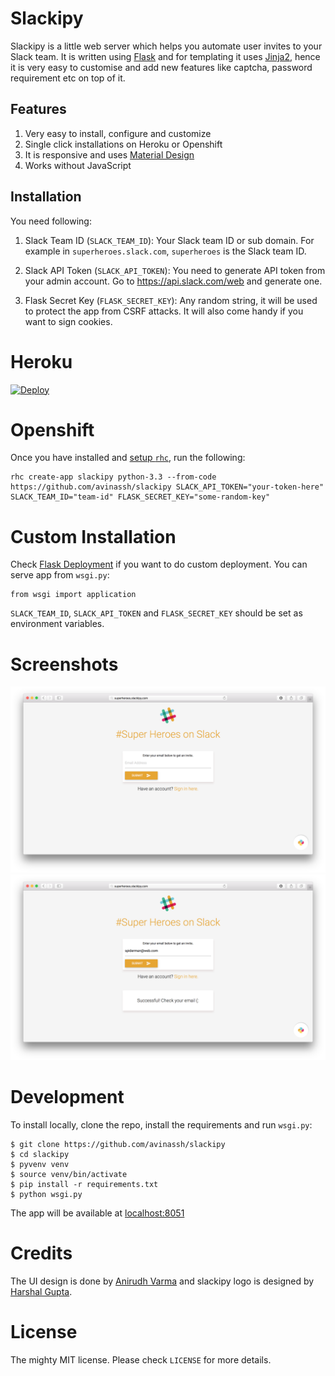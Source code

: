 # Slackipy

Slackipy is a little web server which helps you automate user invites to your Slack team. It is written using [Flask](http://flask.pocoo.org) and for templating it uses [Jinja2](http://jinja.pocoo.org), hence it is very easy to customise and add new features like captcha, password requirement etc on top of it.

## Features

1. Very easy to install, configure and customize
2. Single click installations on Heroku or Openshift
3. It is responsive and uses [Material Design](http://materializecss.com)
4. Works without JavaScript

## Installation 

You need following:

1. Slack Team ID (`SLACK_TEAM_ID`): Your Slack team ID or sub domain. For example in `superheroes.slack.com`, `superheroes` is the Slack team ID.

2. Slack API Token (`SLACK_API_TOKEN`): You need to generate API token from your admin account. Go to https://api.slack.com/web and generate one.

3. Flask Secret Key (`FLASK_SECRET_KEY`): Any random string, it will be used to protect the app from CSRF attacks. It will also come handy if you want to sign cookies.

# Heroku 

[![Deploy](https://www.herokucdn.com/deploy/button.svg)](https://heroku.com/deploy?template=https://github.com/avinassh/slackipy/tree/master)

# Openshift 

Once you have installed and [setup `rhc`](https://developers.openshift.com/en/managing-client-tools.html), run the following:

    rhc create-app slackipy python-3.3 --from-code https://github.com/avinassh/slackipy SLACK_API_TOKEN="your-token-here" SLACK_TEAM_ID="team-id" FLASK_SECRET_KEY="some-random-key"

# Custom Installation 

Check [Flask Deployment](http://flask.pocoo.org/docs/0.10/deploying) if you want to do custom deployment. You can serve app from `wsgi.py`:

    from wsgi import application

`SLACK_TEAM_ID`, `SLACK_API_TOKEN` and `FLASK_SECRET_KEY` should be set as environment variables.

# Screenshots 

![landing](screenshots/landing.png)
![success](screenshots/success.png)

# Development

To install locally, clone the repo, install the requirements and run `wsgi.py`:

    $ git clone https://github.com/avinassh/slackipy
    $ cd slackipy
    $ pyvenv venv
    $ source venv/bin/activate
    $ pip install -r requirements.txt
    $ python wsgi.py

The app will be available at [localhost:8051](http://localhost:8051)

# Credits

The UI design is done by [Anirudh Varma](https://github.com/anirudhvarma12) and slackipy logo is designed by [Harshal Gupta](https://github.com/harshalbot).

# License

The mighty MIT license. Please check `LICENSE` for more details.